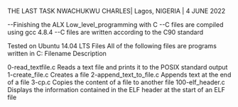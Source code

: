 THE LAST TASK
NWACHUKWU CHARLES| Lagos, NIGERIA | 4 JUNE 2022

--Finishing the ALX Low_level_programming with C --C files are compiled using gcc 4.8.4 --C files are written according to the C90 standard

Tested on Ubuntu 14.04 LTS Files All of the following files are programs written in C:
Filename Description

0-read_textfile.c Reads a text file and prints it to the POSIX standard output 1-create_file.c Creates a file 2-append_text_to_file.c Appends text at the end of a file 3-cp.c Copies the content of a file to another file 100-elf_header.c Displays the information contained in the ELF header at the start of an ELF file